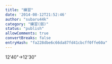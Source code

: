 ```yaml
---
title: "練習"
date: '2014-08-12T21:52:46'
author: "subaru44k"
category: "練習(弱)"
status: "publish"
allowComments: true
convertBreaks: false
entryHash: "fa228dbe6c66da87fd41cbcff0ffe60a"
---
```

12'40"→12'30"
